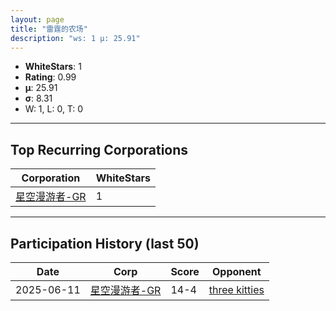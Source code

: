 ```yaml
---
layout: page
title: "雷霆的农场"
description: "ws: 1 μ: 25.91"
---
```

- **WhiteStars**: 1
- **Rating**: 0.99
- **μ**: 25.91  
- **σ**: 8.31
- W: 1, L: 0, T: 0

---

## Top Recurring Corporations

| Corporation | WhiteStars |
| --- | --- |
| [星空漫游者\-GR](https://ws.tsl.rocks/corp/4c0218d564bcccb3d451212b7c22ebb3c4bead385379deb4aae2d816d2521a0e/) | 1 |

---

## Participation History (last 50)

| Date | Corp | Score | Opponent |
| --- | --- | --- | --- |
| 2025-06-11 | [星空漫游者\-GR](https://ws.tsl.rocks/corp/4c0218d564bcccb3d451212b7c22ebb3c4bead385379deb4aae2d816d2521a0e/) | 14-4 | [three kitties](https://ws.tsl.rocks/corp/04ae72b5736fbdc80a2fe9e4c2baaad3258a1e0ef0acc8122295fb64d6b3d292/) |